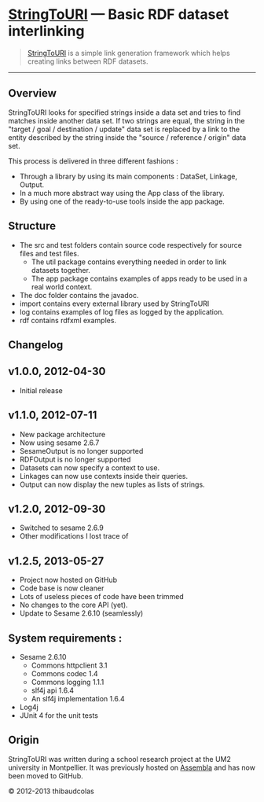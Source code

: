 # [StringToURI](https://rawgit.com/thibaudcolas/stringtouri/master/stringtouri.html) — Basic RDF dataset interlinking

> [StringToURI](https://rawgit.com/thibaudcolas/stringtouri/master/stringtouri.html) is a simple link generation framework which helps creating links between RDF datasets.

------------------------------------------------------------

## Overview

StringToURI looks for specified strings inside a data set and tries to find matches inside another data set.
If two strings are equal, the string in the "target / goal / destination / update" data set is replaced by a link to the entity described by the string inside the "source / reference / origin" data set.

This process is delivered in three different fashions :

- Through a library by using its main components : DataSet, Linkage, Output.
- In a much more abstract way using the App class of the library.
- By using one of the ready-to-use tools inside the app package.


## Structure

- The src and test folders contain source code respectively for source files and test files.
  - The util package contains everything needed in order to link datasets together.
  - The app package contains examples of apps ready to be used in a real world context.
- The doc folder contains the javadoc.
- import contains every external library used by StringToURI
- log contains examples of log files as logged by the application.
- rdf contains rdfxml examples.

## Changelog

v1.0.0, 2012-04-30
------------------------

- Initial release

v1.1.0, 2012-07-11
------------------------

- New package architecture
- Now using sesame 2.6.7
- SesameOutput is no longer supported
- RDFOutput is no longer supported
- Datasets can now specify a context to use.
- Linkages can now use contexts inside their queries.
- Output can now display the new tuples as lists of strings.

v1.2.0, 2012-09-30
------------------------

- Switched to sesame 2.6.9
- Other modifications I lost trace of

v1.2.5, 2013-05-27
------------------------

- Project now hosted on GitHub
- Code base is now cleaner
- Lots of useless pieces of code have been trimmed
- No changes to the core API (yet).
- Update to Sesame 2.6.10 (seamlessly)


## System requirements :

- Sesame 2.6.10
  - Commons httpclient 3.1
  - Commons codec 1.4
  - Commons logging 1.1.1
  - slf4j api 1.6.4
  - An slf4j implementation 1.6.4
- Log4j
- JUnit 4 for the unit tests

## Origin

StringToURI was written during a school research project at the UM2 university in Montpellier. It was previously hosted on [Assembla](http://www.assembla.com/) and has now been moved to GitHub.

© 2012-2013 thibaudcolas
